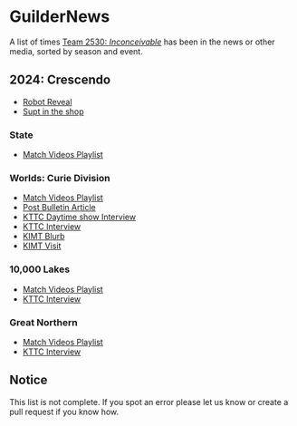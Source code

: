 # GuilderNews

A list of times [Team 2530: *Inconceivable*](https://frcteam2530.org) has been in the news or other media, sorted by season and event.

## 2024: Crescendo

* [Robot Reveal](https://youtu.be/blmkpKSAvfo)
* [Supt in the shop](https://www.youtube.com/watch?v=oKBa7cBTVyQ)

### State

* [Match Videos Playlist](https://www.youtube.com/watch?v=1qA9JiwfbnM&list=TLGGhwiQp3g4TIAxODA5MjAyNA)

### Worlds: Curie Division

* [Match Videos Playlist](https://www.youtube.com/watch?v=b9E-gnubXIs&list=TLGGresqj-WyI2ExODA5MjAyNA)
* [Post Bulletin Article](https://www.postbulletin.com/news/local/rochester-public-schools-robotics-team-heads-to-the-world-competition-for-first-time-since-2015)
* [KTTC Daytime show Interview](https://www.kttc.com/video/2024/04/10/rochester-robotics-team/)
* [KTTC Interview](https://www.kttc.com/video/2024/04/11/rps-robotics-team-student-reacts-qualifying-worlds/)
* [KIMT Blurb](https://www.kimt.com/video/team-2530-wins-regional-robotics-tournament/video_902a6c9a-da60-5afe-9153-2b81bc400d03.html)
* [KIMT Visit](https://www.kimt.com/video/rochester-robotics-team-makes-it-to-worlds/video_55f0eec0-8479-56dd-abfb-4600edc37e89.html)

### 10,000 Lakes

* [Match Videos Playlist](https://www.youtube.com/watch?v=8IDw--UvtgI&list=TLGGmp3J1qgHlyoxODA5MjAyNA)
* [KTTC Interview](https://www.kttc.com/video/2024/04/08/rochester-public-schools-robotics-team-qualifies-world-championship/)

### Great Northern

* [Match Videos Playlist](https://www.youtube.com/watch?v=Yn-mDnAGw7I&list=TLGGBjxxAkM3CkMxODA5MjAyNA)
* [KTTC Interview](https://www.kttc.com/2024/04/02/local-high-school-robotics-team-shoots-world-championships/)

## Notice

This list is not complete. If you spot an error please let us know or create a pull request if you know how.

